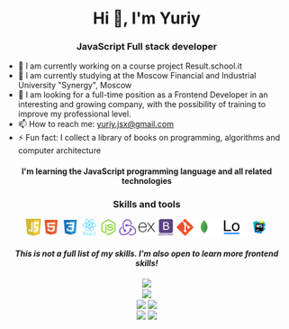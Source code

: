 <h1 align="center"> Hi 👋, I'm Yuriy</h1>

<h3 align="center"> JavaScript Full stack developer</h3>


- 🔭 I am currently working on a course project Result.school.it
- 🌱 I am currently studying at the Moscow Financial and Industrial University "Synergy", Moscow
- 👯 I am looking for a full-time position as a Frontend Developer in an interesting and growing company, 
with the possibility of training to improve my professional level.
- 📫 How to reach me: yuriy.jsx@gmail.com
- ⚡ Fun fact: I collect a library of books on programming, algorithms and computer architecture

<h4 align="center">  I'm learning the JavaScript programming language and all related technologies</h4>

<h3 align="center">Skills and tools</h3>

<div align="center">
<img height="30" alt="JavaScript" title="JavaScript" src="https://github.com/Yupiter78/Yupiter78/blob/main/assets/javascript-seeklogo.com.svg" />
<img height="30" alt="HTML5" title="HTML5" src="https://github.com/Yupiter78/Yupiter78/blob/main/assets/file_type_html_icon_130541.svg" />
<img height="30" alt="CSS3" title="CSS3" src="https://github.com/Yupiter78/Yupiter78/blob/main/assets/file_type_css_icon_130661.svg" />
<img height="30" alt="React" title="React" src="https://github.com/Yupiter78/Yupiter78/blob/main/assets/react_original_wordmark_logo_icon_146375.svg" />
<img height="30" alt="NodeJS" title="NodeJS" src="https://github.com/Yupiter78/Yupiter78/blob/main/assets/nodejs_plain_logo_icon_146409.svg" />
<img height="30" alt="Redux" title="Redux" src="https://github.com/Yupiter78/Yupiter78/blob/main/assets/redux_original_logo_icon_146365.svg" />
<img height="30" alt="ExpressJS" title="ExpressJS" src="https://github.com/Yupiter78/Yupiter78/blob/main/assets/express_original_logo_icon_146527.svg" />
<img height="30" alt="Bootstrap" title="Bootstrap" src="https://github.com/Yupiter78/Yupiter78/blob/main/assets/bootstrap_plain_wordmark_logo_icon_146620.svg" />
<img height="30" alt="Git" title="Git" src="https://github.com/Yupiter78/Yupiter78/blob/main/assets/git_plain_logo_icon_146507.svg" />
<img height="30" alt="MongoDB" title="MongoDB" src="https://github.com/Yupiter78/Yupiter78/blob/main/assets/file_type_mongo_icon_130383.svg" />
<img height="30" alt="Lodash" title="Lodash" src="https://github.com/Yupiter78/Yupiter78/blob/main/assets/lodash_logo_icon_sml_169010.svg" />
<img height="30" alt="WebStorm" title="WebStorm" src="https://github.com/Yupiter78/Yupiter78/blob/main/assets/icons8-webstorm.svg" />
</div>


<h4 align="center">
<em>This is not a full list of my skills. I'm also open to learn more frontend skills!</em>
</h4>


<div align="center">
<img src="https://github-readme-stats.vercel.app/api?username=Yupiter78&hide=stars,issues&show_icons=true&theme=merko&bg_color=fdf6e3">
</div>


<div align="center">
<img src="https://github-profile-summary-cards.vercel.app/api/cards/profile-details?username=Yupiter78&theme=solarized">
</div>


<div align="center">
<img src="https://github-profile-summary-cards.vercel.app/api/cards/most-commit-language?username=Yupiter78&theme=solarized"/>
<img src="https://github-profile-summary-cards.vercel.app/api/cards/repos-per-language?username=Yupiter78&theme=solarized"/>
</div>

<div align="center">
<img src="https://github-profile-summary-cards.vercel.app/api/cards/stats?username=Yupiter78&theme=solarized"/>
<img src="https://github-profile-summary-cards.vercel.app/api/cards/productive-time?username=Yupiter78&theme=solarized"/>
</div>